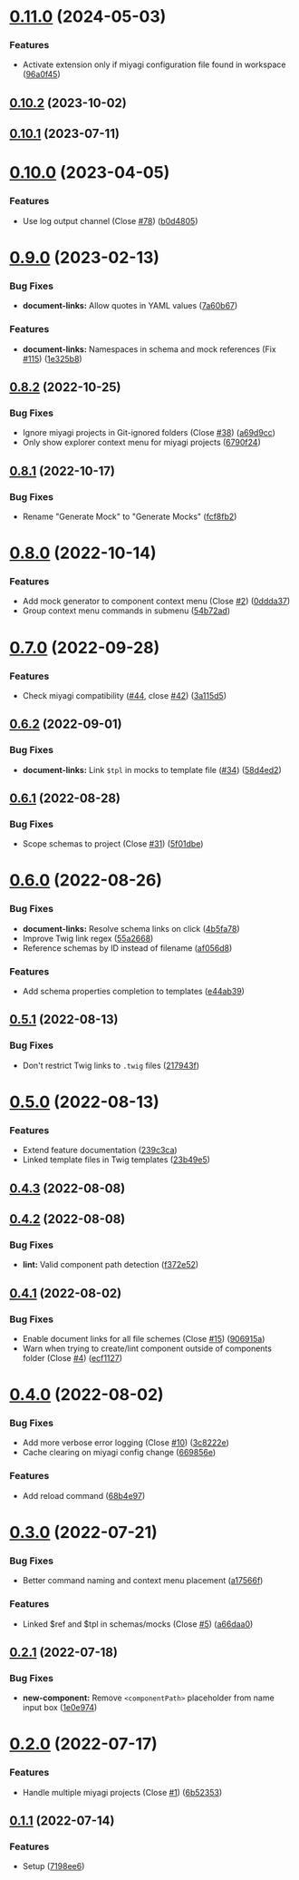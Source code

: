 # [0.11.0](https://github.com/miyagi-dev/vscode-miyagi/compare/v0.10.2...v0.11.0) (2024-05-03)


### Features

* Activate extension only if miyagi configuration file found in workspace ([96a0f45](https://github.com/miyagi-dev/vscode-miyagi/commit/96a0f455fdde973ec3d1f2d8bef916b1ef63cc73))



## [0.10.2](https://github.com/miyagi-dev/vscode-miyagi/compare/v0.10.1...v0.10.2) (2023-10-02)



## [0.10.1](https://github.com/miyagi-dev/vscode-miyagi/compare/v0.10.0...v0.10.1) (2023-07-11)



# [0.10.0](https://github.com/miyagi-dev/vscode-miyagi/compare/v0.9.0...v0.10.0) (2023-04-05)


### Features

* Use log output channel (Close [#78](https://github.com/miyagi-dev/vscode-miyagi/issues/78)) ([b0d4805](https://github.com/miyagi-dev/vscode-miyagi/commit/b0d4805856e8d50a2a63f9e73ab4bda6edb4ee05))



# [0.9.0](https://github.com/miyagi-dev/vscode-miyagi/compare/v0.8.2...v0.9.0) (2023-02-13)


### Bug Fixes

* **document-links:** Allow quotes in YAML values ([7a60b67](https://github.com/miyagi-dev/vscode-miyagi/commit/7a60b670c5e7b2a07763039c03fadc4520a6a791))


### Features

* **document-links:** Namespaces in schema and mock references (Fix [#115](https://github.com/miyagi-dev/vscode-miyagi/issues/115)) ([1e325b8](https://github.com/miyagi-dev/vscode-miyagi/commit/1e325b89220fd573331d4fb43229a3233ef0b5aa))



## [0.8.2](https://github.com/miyagi-dev/vscode-miyagi/compare/v0.8.1...v0.8.2) (2022-10-25)


### Bug Fixes

* Ignore miyagi projects in Git-ignored folders (Close [#38](https://github.com/miyagi-dev/vscode-miyagi/issues/38)) ([a69d9cc](https://github.com/miyagi-dev/vscode-miyagi/commit/a69d9cc5123e6ca642e6d693539eef8864fc9255))
* Only show explorer context menu for miyagi projects ([6790f24](https://github.com/miyagi-dev/vscode-miyagi/commit/6790f24c3b628b5f68ba5e1ba0ba4b56dfba21ee))



## [0.8.1](https://github.com/miyagi-dev/vscode-miyagi/compare/v0.8.0...v0.8.1) (2022-10-17)


### Bug Fixes

* Rename "Generate Mock" to "Generate Mocks" ([fcf8fb2](https://github.com/miyagi-dev/vscode-miyagi/commit/fcf8fb23f3ae3f734dd178d93aa48c52a91aa4aa))



# [0.8.0](https://github.com/miyagi-dev/vscode-miyagi/compare/v0.7.0...v0.8.0) (2022-10-14)


### Features

* Add mock generator to component context menu (Close [#2](https://github.com/miyagi-dev/vscode-miyagi/issues/2)) ([0ddda37](https://github.com/miyagi-dev/vscode-miyagi/commit/0ddda374f2489641f82eeb155760c2e078f7fb2c))
* Group context menu commands in submenu ([54b72ad](https://github.com/miyagi-dev/vscode-miyagi/commit/54b72adecfbe3fc50ae58649bd48db6ed42d13a4))



# [0.7.0](https://github.com/miyagi-dev/vscode-miyagi/compare/v0.6.2...v0.7.0) (2022-09-28)


### Features

* Check miyagi compatibility ([#44](https://github.com/miyagi-dev/vscode-miyagi/issues/44), close [#42](https://github.com/miyagi-dev/vscode-miyagi/issues/42)) ([3a115d5](https://github.com/miyagi-dev/vscode-miyagi/commit/3a115d59100580b410643743c6718de7143f5782))



## [0.6.2](https://github.com/miyagi-dev/vscode-miyagi/compare/v0.6.1...v0.6.2) (2022-09-01)


### Bug Fixes

* **document-links:** Link `$tpl` in mocks to template file ([#34](https://github.com/miyagi-dev/vscode-miyagi/issues/34)) ([58d4ed2](https://github.com/miyagi-dev/vscode-miyagi/commit/58d4ed2e5db87d1096ec60f1e2bcbe4186ee0dbe))



## [0.6.1](https://github.com/miyagi-dev/vscode-miyagi/compare/v0.6.0...v0.6.1) (2022-08-28)


### Bug Fixes

* Scope schemas to project (Close [#31](https://github.com/miyagi-dev/vscode-miyagi/issues/31)) ([5f01dbe](https://github.com/miyagi-dev/vscode-miyagi/commit/5f01dbe35b250f79bfc0e899e7b7123108d03d03))



# [0.6.0](https://github.com/miyagi-dev/vscode-miyagi/compare/v0.5.1...v0.6.0) (2022-08-26)


### Bug Fixes

* **document-links:** Resolve schema links on click ([4b5fa78](https://github.com/miyagi-dev/vscode-miyagi/commit/4b5fa7854cf4fdc037b999a47a2fec519f5ef1b9))
* Improve Twig link regex ([55a2668](https://github.com/miyagi-dev/vscode-miyagi/commit/55a2668457b91d5e95a3d56a024983e35c6ea39a))
* Reference schemas by ID instead of filename ([af056d8](https://github.com/miyagi-dev/vscode-miyagi/commit/af056d878d15dea03c971a77726f9ac4310436c4))


### Features

* Add schema properties completion to templates ([e44ab39](https://github.com/miyagi-dev/vscode-miyagi/commit/e44ab39b218ce890c559850b452398dd3eaf5aa6))



## [0.5.1](https://github.com/miyagi-dev/vscode-miyagi/compare/v0.5.0...v0.5.1) (2022-08-13)


### Bug Fixes

* Don't restrict Twig links to `.twig` files ([217943f](https://github.com/miyagi-dev/vscode-miyagi/commit/217943f4296e82c8a94f166b9d3b0779e2bfea5a))



# [0.5.0](https://github.com/miyagi-dev/vscode-miyagi/compare/v0.4.3...v0.5.0) (2022-08-13)


### Features

* Extend feature documentation ([239c3ca](https://github.com/miyagi-dev/vscode-miyagi/commit/239c3ca7deee35e5e981a7d9a1f98069a54a651e))
* Linked template files in Twig templates ([23b49e5](https://github.com/miyagi-dev/vscode-miyagi/commit/23b49e58d9f4db1c18e556b93c06aaeed4986b47))



## [0.4.3](https://github.com/miyagi-dev/vscode-miyagi/compare/v0.4.2...v0.4.3) (2022-08-08)



## [0.4.2](https://github.com/miyagi-dev/vscode-miyagi/compare/v0.4.1...v0.4.2) (2022-08-08)


### Bug Fixes

* **lint:** Valid component path detection ([f372e52](https://github.com/miyagi-dev/vscode-miyagi/commit/f372e526e12d8f50de024f69bdfb840eda06267f))



## [0.4.1](https://github.com/miyagi-dev/vscode-miyagi/compare/v0.4.0...v0.4.1) (2022-08-02)


### Bug Fixes

* Enable document links for all file schemes (Close [#15](https://github.com/miyagi-dev/vscode-miyagi/issues/15)) ([906915a](https://github.com/miyagi-dev/vscode-miyagi/commit/906915a560208327dff45d079abebaccd6ef3c6f))
* Warn when trying to create/lint component outside of components folder (Close [#4](https://github.com/miyagi-dev/vscode-miyagi/issues/4)) ([ecf1127](https://github.com/miyagi-dev/vscode-miyagi/commit/ecf1127b3ec8b05297892fedfbdc3beeb8cf7290))



# [0.4.0](https://github.com/miyagi-dev/vscode-miyagi/compare/v0.3.0...v0.4.0) (2022-08-02)


### Bug Fixes

* Add more verbose error logging (Close [#10](https://github.com/miyagi-dev/vscode-miyagi/issues/10)) ([3c8222e](https://github.com/miyagi-dev/vscode-miyagi/commit/3c8222e2a90b3ef975ee3c8523050ff562adfa88))
* Cache clearing on miyagi config change ([669856e](https://github.com/miyagi-dev/vscode-miyagi/commit/669856efb8b5018c5266931410e8c0f8b079e35d))


### Features

* Add reload command ([68b4e97](https://github.com/miyagi-dev/vscode-miyagi/commit/68b4e976a4cfb7d258f99098a657d4606381c054))



# [0.3.0](https://github.com/miyagi-dev/vscode-miyagi/compare/v0.2.1...v0.3.0) (2022-07-21)


### Bug Fixes

* Better command naming and context menu placement ([a17566f](https://github.com/miyagi-dev/vscode-miyagi/commit/a17566f63e0675a2d4db1833e14be6b099042c52))


### Features

* Linked $ref and $tpl in schemas/mocks (Close [#5](https://github.com/miyagi-dev/vscode-miyagi/issues/5)) ([a66daa0](https://github.com/miyagi-dev/vscode-miyagi/commit/a66daa0d5e48e8ff178dad1aab8ab55ef16f785d))



## [0.2.1](https://github.com/miyagi-dev/vscode-miyagi/compare/v0.2.0...v0.2.1) (2022-07-18)


### Bug Fixes

* **new-component:** Remove `<componentPath>` placeholder from name input box ([1e0e974](https://github.com/miyagi-dev/vscode-miyagi/commit/1e0e974edadef59f1bfebb6fb1bd1b86420d008e))



# [0.2.0](https://github.com/miyagi-dev/vscode-miyagi/compare/v0.1.1...v0.2.0) (2022-07-17)


### Features

* Handle multiple miyagi projects (Close [#1](https://github.com/miyagi-dev/vscode-miyagi/issues/1)) ([6b52353](https://github.com/miyagi-dev/vscode-miyagi/commit/6b523537a7d25f4b2fab52e79084502d2cf6e0c8))



## [0.1.1](https://github.com/miyagi-dev/vscode-miyagi/compare/7198ee631bbf4c99bfcbb2306b9361bd6c0ee357...v0.1.1) (2022-07-14)


### Features

* Setup ([7198ee6](https://github.com/miyagi-dev/vscode-miyagi/commit/7198ee631bbf4c99bfcbb2306b9361bd6c0ee357))



